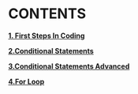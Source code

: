 # CONTENTS

[**1. First Steps In Coding**](https://github.com/YordanPashev/CSharpBasics-October2021/tree/main/01.First%20Steps%20In%20Coding)

[**2.Conditional Statements**](https://github.com/YordanPashev/CSharpBasics-October2021/tree/main/02.Conditional%20Statements)

[**3.Conditional Statements Advanced**](https://github.com/YordanPashev/CSharpBasics-October2021/tree/main/03.Conditional%20Statements%20Advanced)

[**4.For Loop**](https://github.com/YordanPashev/CSharpBasics-October2021/tree/main/04.%20For%20Loop)
